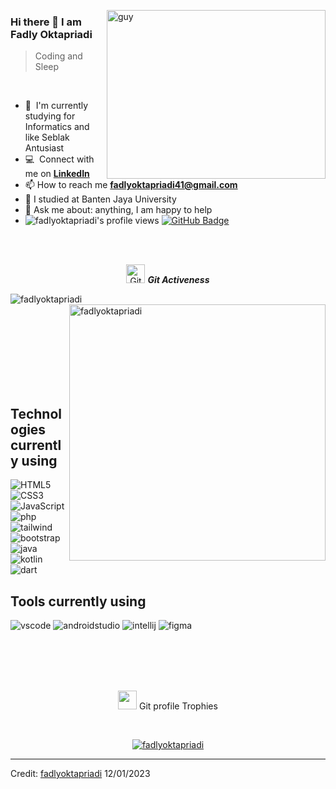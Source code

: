
 <img align="right" height="270px" alt="guy" width="350" src="https://i.pinimg.com/originals/e4/26/70/e426702edf874b181aced1e2fa5c6cde.gif" /> </a>
 
### Hi there 👋 I am Fadly Oktapriadi 

> Coding and Sleep
<br />

- 🌱 &nbsp;I'm currently studying for Informatics and like Seblak Antusiast
- :computer: &nbsp;Connect with me on **[LinkedIn]**
- 📫 How to reach me **fadlyoktapriadi41@gmail.com**
- 📝 I studied at Banten Jaya University
- 💬 Ask me about: anything, I am happy to help
- 	<img src="https://komarev.com/ghpvc/?username=fadlyoktapriadi&label=Profile%20views&color=brightgreen&style=plastic" alt="fadlyoktapriadi's profile views" /> 
	<a href="https://github.com/fadlyoktapriadi?tab=followers"><img src="https://img.shields.io/github/followers/fadlyoktapriadi?label=Followers&style=social" alt="GitHub Badge"></a>
<br><br>

<p align="center">
 <img src="https://media.giphy.com/media/W5eoZHPpUx9sapR0eu/giphy.gif" width="30" alt="Git"/>&nbsp;<i><b>Git Activeness</b></i>
</p>
 
<p>
 <img align="left" src="https://github-readme-stats.vercel.app/api/top-langs?username=fadlyoktapriadi&langs_count=10&show_icons=true&locale=en&layout=compact&theme=chartreuse-dark" alt="fadlyoktapriadi" />
</p>
<p>&nbsp;<img align="right" src="https://github-readme-stats.vercel.app/api?username=fadlyoktapriadi&show_icons=true&locale=en&theme=chartreuse-dark" alt="fadlyoktapriadi" width="410"/>
</p>

<br><br><br><br><br><br><br>

## Technologies currently using

<div>
  <img  alt="HTML5" src="https://img.shields.io/badge/html5-%23E34F26.svg?style=for-the-badge&logo=html5&logoColor=white"/>
  <img  alt="CSS3" src="https://img.shields.io/badge/css3-%231572B6.svg?style=for-the-badge&logo=css3&logoColor=white"/>
  <img  alt="JavaScript" src="https://img.shields.io/badge/javascript-%23323330.svg?style=for-the-badge&logo=javascript&logoColor=%23F7DF1E"/>
  <img  alt="php" src="https://img.shields.io/badge/php-%23777BB4.svg?style=for-the-badge&logo=php&logoColor=white"/>
  <img  alt="tailwind" src="https://img.shields.io/badge/Tailwind_CSS-38B2AC?style=for-the-badge&logo=tailwind-css&logoColor=white"/>
  <img  alt="bootstrap" src ="https://img.shields.io/badge/Bootstrap-563D7C?style=for-the-badge&logo=bootstrap&logoColor=white"/>
  <img  alt="java" src ="https://img.shields.io/badge/Java-ED8B00?style=for-the-badge&logo=java&logoColor=white"/>
  <img  alt="kotlin" src ="https://img.shields.io/badge/kotlin-%237F52FF.svg?style=for-the-badge&logo=kotlin&logoColor=white"/>
  <img  alt="dart" src ="https://img.shields.io/badge/dart-%230175C2.svg?style=for-the-badge&logo=dart&logoColor=white"/>
</div>

## Tools currently using


<div>
  <img  alt="vscode" src="https://img.shields.io/badge/Visual_Studio_Code-0078D4?style=for-the-badge&logo=visual%20studio%20code&logoColor=white"/>
  <img  alt="androidstudio" src="https://img.shields.io/badge/android%20studio-346ac1?style=for-the-badge&logo=android%20studio&logoColor=white"/> 
  <img  alt="intellij" src="https://img.shields.io/badge/IntelliJ_IDEA-000000.svg?style=for-the-badge&logo=intellij-idea&logoColor=white"/> 
  <img  alt="figma" src="https://img.shields.io/badge/Figma-F24E1E?style=for-the-badge&logo=figma&logoColor=white"/>

 </div>
 
<br><br><br><br>

<p align="center">
 <img src="https://media.giphy.com/media/QaMcXSekUWx7aogAUr/giphy.gif" width="30" />&nbsp;Git profile Trophies
</p>
<br>

<p align="center">
 <a href="https://github.com/ryo-ma/github-profile-trophy">
  <img src="https://github-profile-trophy.vercel.app/?username=fadlyoktapriadi&layout=compact&theme=algolia" alt="fadlyoktapriadi" />
 </a>
</p>


[linkedin]: https://www.linkedin.com/in/fadly-oktapriadi 

------
Credit: [fadlyoktapriadi](https://github.com/fadlyoktapriadi)
12/01/2023
